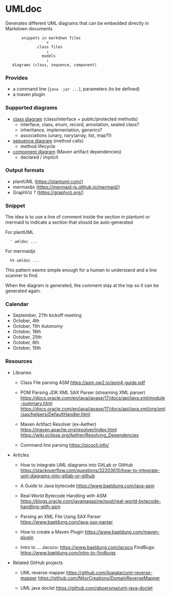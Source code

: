 
# UMLdoc

Generates different UML diagrams that can be embedded directly in Markdown documents

```
       snippets in markdown files
                  +
             .class files
                  ↓
                models
                  ↓
   diagrams (class, sequence, component)    
```

### Provides
- a command line  (`java -jar ...`), parameters (to be defined)
- a maven plugin

### Supported diagrams
- [class diagram](https://en.wikipedia.org/wiki/Class_diagram)  (class/interface + public/protected methods)
    - interface, class, enum, record, annotation, sealed class?
    - inheritance, implementation, generics?
    - associations (unary, nary(array, list, map?))
- [sequence diagram](https://en.wikipedia.org/wiki/Sequence_diagram)  (method calls)
    - method lifecycle
- [component diagram](https://en.wikipedia.org/wiki/Component_diagram)  (Maven artifact dependencies)
    - declared / implicit

### Output formats
- plantUML (https://plantuml.com/)
- mermaidjs (https://mermaid-js.github.io/mermaid/)
- GraphViz ? (https://graphviz.org/)

### Snippet
The idea is to use a line of comment inside the section in plantuml or mermaid
to indicate a section that should be auto-generated

For plantUML
```plantuml
  ' umldoc ...
```

For mermaidjs
```mermaid
  %% umldoc ...
```

This pattern seems simple enough for a human to understand and a line scanner to find.

When the diagram is generated, the comment stay at the top so it can be generated again.

### Calendar

* September, 27th kickoff meeting
* October, 4th 
* October, 11th Autonomy
* October, 18th
* October, 25th
* October, 8th
* October, 15th

### Resources
- Libraries
    - Class File parsing
      ASM
      https://asm.ow2.io/asm4-guide.pdf

    - POM Parsing
      JDK XML SAX Parser (streaming XML parser)
      https://docs.oracle.com/en/java/javase/17/docs/api/java.xml/module-summary.html
      https://docs.oracle.com/en/java/javase/17/docs/api/java.xml/org/xml/sax/helpers/DefaultHandler.html

    - Maven Artifact Resolver (ex-Aether)
      https://maven.apache.org/resolver/index.html
      https://wiki.eclipse.org/Aether/Resolving_Dependencies
  
    - Command line parsing
      https://picocli.info/

- Articles
    - How to integrate UML diagrams into GitLab or GitHub
      https://stackoverflow.com/questions/32203610/how-to-integrate-uml-diagrams-into-gitlab-or-github

    - A Guide to Java bytecode
      https://www.baeldung.com/java-asm

    - Real-World Bytecode Handling with ASM
      https://blogs.oracle.com/javamagazine/post/real-world-bytecode-handling-with-asm

    - Parsing an XML File Using SAX Parser
      https://www.baeldung.com/java-sax-parser

    - How to create a Maven Plugin
      https://www.baeldung.com/maven-plugin
  
    - Intro to ...
      Jacoco: https://www.baeldung.com/jacoco
      FindBugs: https://www.baeldung.com/intro-to-findbugs
      

- Related GitHub projects
    - UML reverse mapper
      https://github.com/iluwatar/uml-reverse-mapper
      https://github.com/NitorCreations/DomainReverseMapper

    - UML java doclet
      https://github.com/gboersma/uml-java-doclet




